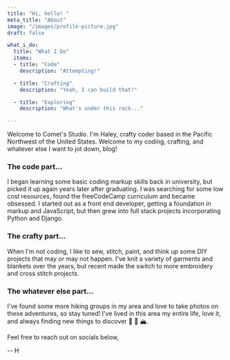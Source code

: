 ```yaml
---
title: "Hi, hello! "
meta_title: "About"
image: "/images/profile-picture.jpg"
draft: false

what_i_do:
  title: "What I Do"
  items:
  - title: "Code"
    description: "Attempting!"

  - title: "Crafting"
    description: "Yeah, I can build that!"

  - title: "Exploring"
    description: "What's under this rock..."

---
```


Welcome to Comet's Studio. I'm Haley, crafty coder based in the Pacific Northwest of the United States. Welcome to my coding, crafting, and whatever else I want to jot down, blog!

### The code part...
I began learning some basic coding markup skills back in university, but picked it up again years later after graduating. I was searching for some low cost resources, found the freeCodeCamp curriculum and became obsessed. I started out as a front end developer, getting a foundation in markup and JavaScript, but then grew into full stack projects incorporating Python and Django.

### The crafty part...
When I'm not coding, I like to sew, stitch, paint, and think up some DIY projects that may or may not happen. I've knit a variety of garments and blankets over the years, but recent made the switch to more embroidery and cross stitch projects.

### The whatever else part...
I've found some more hiking groups in my area and love to take photos on these adventures, so stay tuned! I've lived in this area my entire life, love it, and always finding new things to discover 🌲 🌊 🏔.

Feel free to reach out on socials below,

-- H
